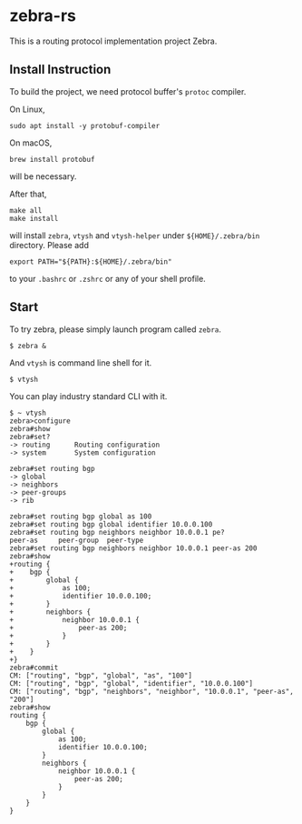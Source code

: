 # zebra-rs

This is a routing protocol implementation project Zebra.

## Install Instruction

To build the project, we need protocol buffer's `protoc` compiler.

On Linux,

``` shell
sudo apt install -y protobuf-compiler
```

On macOS,

``` shell
brew install protobuf
```

will be necessary.

After that,

``` shell
make all
make install
```

will install `zebra`, `vtysh` and `vtysh-helper` under `${HOME}/.zebra/bin` directory.
Please add

``` shell
export PATH="${PATH}:${HOME}/.zebra/bin"
```

to your `.bashrc` or `.zshrc` or any of your shell profile.

## Start

To try zebra, please simply launch program called `zebra`.

``` shell
$ zebra &
```

And `vtysh` is command line shell for it.

``` shell
$ vtysh
```

You can play industry standard CLI with it.

``` shell
$ ~ vtysh
zebra>configure
zebra#show
zebra#set?
-> routing		Routing configuration
-> system		System configuration

zebra#set routing bgp
-> global
-> neighbors
-> peer-groups
-> rib

zebra#set routing bgp global as 100
zebra#set routing bgp global identifier 10.0.0.100
zebra#set routing bgp neighbors neighbor 10.0.0.1 pe?
peer-as     peer-group  peer-type
zebra#set routing bgp neighbors neighbor 10.0.0.1 peer-as 200
zebra#show
+routing {
+    bgp {
+        global {
+            as 100;
+            identifier 10.0.0.100;
+        }
+        neighbors {
+            neighbor 10.0.0.1 {
+                peer-as 200;
+            }
+        }
+    }
+}
zebra#commit
CM: ["routing", "bgp", "global", "as", "100"]
CM: ["routing", "bgp", "global", "identifier", "10.0.0.100"]
CM: ["routing", "bgp", "neighbors", "neighbor", "10.0.0.1", "peer-as", "200"]
zebra#show
routing {
    bgp {
        global {
            as 100;
            identifier 10.0.0.100;
        }
        neighbors {
            neighbor 10.0.0.1 {
                peer-as 200;
            }
        }
    }
}
```
